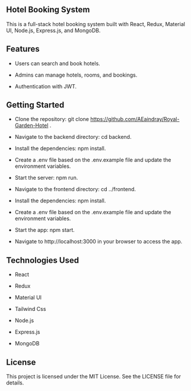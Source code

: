 ## Hotel Booking System

This is a full-stack hotel booking system built with React, Redux, Material UI, Node.js, Express.js, and MongoDB.

## Features

- Users can search and book hotels.
- Admins can manage hotels, rooms, and bookings.

- Authentication with JWT.

## Getting Started

- Clone the repository: git clone https://github.com/AEaindray/Royal-Garden-Hotel .

- Navigate to the backend directory: cd backend.

- Install the dependencies: npm install.

- Create a .env file based on the .env.example file and update the environment variables.

- Start the server: npm run.

- Navigate to the frontend directory: cd ../frontend.

- Install the dependencies: npm install.

- Create a .env file based on the .env.example file and update the environment variables.

- Start the app: npm start.

- Navigate to http://localhost:3000 in your browser to access the app.

## Technologies Used

- React

- Redux

- Material UI

- Tailwind Css

- Node.js

- Express.js

- MongoDB

## License

This project is licensed under the MIT License. See the LICENSE file for details.

